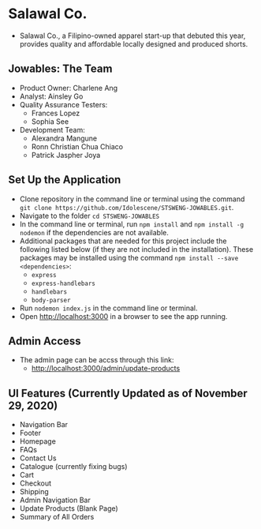 # Salawal Co.
* Salawal Co., a Filipino-owned apparel start-up that debuted this year, provides quality and affordable locally designed and produced shorts.

## Jowables: The Team
* Product Owner: Charlene Ang
* Analyst: Ainsley Go
* Quality Assurance Testers:
  * Frances Lopez
  * Sophia See
* Development Team:
  * Alexandra Mangune
  * Ronn Christian Chua Chiaco
  * Patrick Jaspher Joya

## Set Up the Application
* Clone repository in the command line or terminal using the command `git clone https://github.com/Idolescene/STSWENG-JOWABLES.git`.
* Navigate to the folder `cd STSWENG-JOWABLES`
* In the command line or terminal, run `npm install` and `npm install -g nodemon` if the dependencies are not available.
* Additional packages that are needed for this project include the following listed below (if they are not included in the installation). These packages may be installed using the command `npm install --save <dependencies>`:
  * `express`
  * `express-handlebars`
  * `handlebars`
  * `body-parser`
* Run `nodemon index.js` in the command line or terminal.
* Open [http://localhost:3000]() in a browser to see the app running.

## Admin Access
* The admin page can be accss through this link:
  * [http://localhost:3000/admin/update-products]()

## UI Features (Currently Updated as of November 29, 2020)
* Navigation Bar
* Footer
* Homepage
* FAQs
* Contact Us
* Catalogue (currently fixing bugs)
* Cart
* Checkout
* Shipping
* Admin Navigation Bar
* Update Products (Blank Page)
* Summary of All Orders